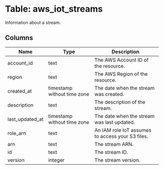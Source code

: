 
# Table: aws_iot_streams
Information about a stream.
## Columns
| Name        | Type           | Description  |
| ------------- | ------------- | -----  |
|account_id|text|The AWS Account ID of the resource.|
|region|text|The AWS Region of the resource.|
|created_at|timestamp without time zone|The date when the stream was created.|
|description|text|The description of the stream.|
|last_updated_at|timestamp without time zone|The date when the stream was last updated.|
|role_arn|text|An IAM role IoT assumes to access your S3 files.|
|arn|text|The stream ARN.|
|id|text|The stream ID.|
|version|integer|The stream version.|

